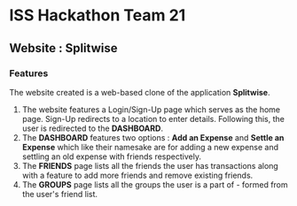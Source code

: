 # ISS Hackathon Team 21
## Website : Splitwise
### Features
The website created is a web-based clone of the application **Splitwise**. 
1. The website features a Login/Sign-Up page which serves as the home page. Sign-Up redirects to a location to enter details. Following this, the user is redirected to the **DASHBOARD**.
2. The **DASHBOARD** features two options : **Add an Expense** and **Settle an Expense** which like their namesake are for adding a new expense and settling an old expense with friends respectively.
3. The **FRIENDS** page lists all the friends the user has transactions along with a feature to add more friends and remove existing friends.
4. The **GROUPS** page lists all the groups the user is a part of - formed from the user's friend list. 

